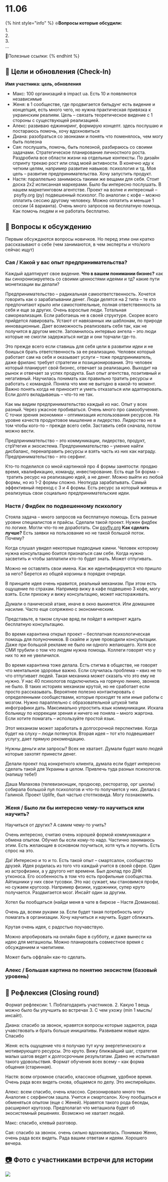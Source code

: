 # 11.06

{% hint style="info" %}
❇️**Вопросы которые обсудили:**  
1.  
2.  
3.   
...

🔗Полезные ссылки:
{% endhint %}

## 🎯 Цели и обновления \(Check-In\) <a id="celi-i-apdeity"></a>

**Имя участника: цель, обновления**

* Макс: 100 организаций в impact ua. Есть 10 и появляются независимые
* Женя: в 1 сообществе, где продвигается бильдунг есть видение и концепция, есть много чего, но нужна практическая привязка к украинским реалиям.  Цель – связать теоретическое видение с 1 стороны с существующей реализацией. 
* Алекс: развиваю еджиниринг, формирую концепт. здесь послушаю и постараюсь помочь, хочу вдохновиться
* Диана: разобраться со звонками и понять что поменялось, чем могу быть полезна
* Сая: послушать, помочь, быть полезной, разбираюсь со своими задачами. Стратегическое планирование личностного роста. Раздробила все области жизни на отдельные контексты. По дизайн спринту трекаю рост или спад моей активности. В конечно иду к четким целям, например развитие навыков: психология и тд. Моя цель – развитие предпринимательства. Хочу запустить продукт.
* Настя: параллельно занимаюсь такими же вещами для себя. Стоит доска 2х2 исписанная маркерами. Было бы интересно послушать. В нашем маркетинговом агентстве. Проект на волне и интересный – psyfly.org \(ру\) подвешенный психолог. По аналогии с кофе – можно оплатить сессию другому человеку. Можно оплатить и  меньше 1 сессии \(4 варианта\). Очень много запросов на бесплатную помощь. Как помочь людям и не работать бесплатно.

## 📝 Вопросы к обсуждению <a id="voprosy"></a>

Первым обсуждаются вопросы новичков. Но перед этим они кратко рассказывают о себе \(чем занимаются, в чем эксперты и что/кого сейчас ищут\)

### Сая / Какой у вас опыт предпринимательства?

Каждый адаптирует свое видение. **Что в вашем понимании бизнес?** как вы синхронизируетесь со своими ценностями идеями и тд? какие пути монетизации вы делали?

Предпринимательство – радикальная самоответственность. Хочется говорить как о зарабатывании денег. Люди делятся на 2 типа – те кто предпочитают крыло или самостоятельные, полная ответственность за себя и еще за других. Очень взрослые люди. Тотальная самореализация. Если работаешь не в своей структуре. Скорее всего прийдется лавировать. Устают от навязанных им шаблонам, по природе инновационные. Дает возможность реализовать себя так, как не получится в другом месте. Запомнилось интервью ангела – это люди которые не смогли задержаться нигде и они торчали где-то.

Это прежде всего если ставишь для себя цели в развитии идеи и не боишься брать ответственность за ее реализацию. Человек который работает сам на себя и оказывает услуги – тоже предприниматель, даже фриланс требует стратегии и позиционирования. Это человек который планирует свой бизнес, отвечает за реализацию. Выходит на рынок и отвечает за успех продукта. Был опыт агентства, позитивный и негативный. Научилась понимать как правильно тратить ресурсы и работать с командой. Поняла что мне не выгодно в какой-то момент. Важно понять когда не приноситт и уметь отказаться или адаптировать.  Если долго вкладываешь – что-то не так.

Как мы видим предпринимательство каждый из нас. Опыт у всех разный. Через ужасное пробиваться. Очень много про самообучение. С точки зрения экономики – оптимизация использования ресурсов. На уровне качеств продуктовое мышление и лидерство. Лидерство не в том чтобы кого-то – прежде всего себя. Заставить себя сначала, потом можно вести.

Предпринимательство – это коммуникации, лидерство, продукт, стрУтегия и экосистема. Предпринимательство – умение найти дисбаланс, перенаправить ресурсы и взять часть из них как награду. Предпринимательство – это серфинг.

Кто-то поделился со мной картинкой про 4 формы занятости: продаю время, квалификацию, команду, инвестирование. Есть еще 5я форма – тратить ресурс на реализацию идей, а не денег. Можно выйти из любой формы, но из 1-2 формы сложно. Неоткуда зарабатывать. Самый эффективный переход с 3 и 4 формы. Есть ресурс за который живешь и реализуешь свои социально предпринимательские идеи.

### Настя / Фидбек по подвешенному психологу

Стояла задача – много запросов на бесплатную помощь. Есть разные уровни специалистов и прайсы. Сделали такой проект. Нужен фидбек по логике. Могли что-то не доработать. См [psyfly.org](https://psyfly.org) **Как сделать лучше?** Есть заявки на пользование но не такой большой поток. Почему?

Когда слушал увидел некоторые подводные камни. Человек которому нужна консультацию боится признаться сам себе. Когда нужно засветить и чтобы заплатили кто-то будет знать. Может отпугивать.

Можно не оставлять свои имена. Как же идентифицируется что пришло за него? Берется из общей корзины в порядке очереди.

В принципе идея очень нравится, реальный механизм. При этом есть ощущение по страхам. Например вижу в кафе подвешено 3 кофе, могу взять. Если прихожу и вижу консультацию, может настораживать.

Думали о панической атаке, иначе в окно выкинется. Или домашнее насилие. Часто еще сопряжено с экономическим.

Представьте, в таком случае вряд ли пойдет в интернет ждать бесплатную консультацию. 

Во время карантина открыл проект – бесплатная психологическая помощь для полуночников. В скайпе и зуме проводили консультации. Даже при большой рекламе не было ни одного желающего. Хотя все СМИ трубили о том что людям нужна помощь. Коллеги говорят что у них то же не увеличился.

Во время карантина тоже делала. Есть стигма в обществе, не говорят что ментальное здоровье важно. Если случилась проблема – квиз не то что отпугивает людей. Такая механика может сказать что это ему не нужно. У нас 40 психологов подключились на горячую линию, звонков не было. В таких историях механизм крутой, но не сработает если просто рассказывать. Вероятнее полезно контактировать с определенными сообществами, которые проходят те или иные работы с мозгом. Нужно параллельно с образовательной штукой типа инфографики дать. Максимально упростить язык коммуникации. Искала больницу по коррекции зрения и ничего не поняла – много жаргона. Если хотите помагать – используйте простой язык.

Этот механизм может заработать в долгосрочной перспективе. Когда будет на слуху – люди потянутся. Вторая идея – тот кто подвешивает услугу, дает прямую рекомендацию.

Нужны деньги или запросы? Всех не хватает. Думали будет мало людей которые захотят принести денег.

Делали проект под конкретного клиента, думала если будет интересно сделать такой для Украины в целом. Привлечь туда разных психологов. \(напишу тебе!\) 

Даша Малахова \(телевизионщик, продюсер, ресторатор, орг школы\) собирала большой пул психологов и что-то получается у них. Делала с Галиной. Проект Uplife, был частью стотпковида. Могу познакомить.

### Женя / Было ли бы интересно чему-то научиться или научить?

Научиться от других? А самим чему-то учить?

Очень интересно, считаю очень хорошей формой коммуникации и обмена опытом. Обучил бы если кому-то надо. Частично занимаюсь этим. Есть желающие в основном поучиться, хотя чуть и поучить. Есть спрос на это.

Да! Интересно и то и то. Есть такой опыт – смартсалон, сообщество друзей. Идея родилась из того что каждый учится в своей сфере. Один из астрофизики, а у другого нет времени. Был доклад про ДНК утконоса. Его особенность в том что есть профильные сообщества. Айтишники у них свои тусовки. Это нас сужает, мы становимся профи, но сужаем кругозор. Например физики, художники, супер круто получается. Раздвигается мозг. Инсайт один за другим.

Хотел бы пообщаться \(найди меня в чате в бирюзе – Настя Доманова\).

Очень да, всеми руками за. Если будет такая потребность могу помагать в организации. Хочу научиться и научить. Будет сближать.

Крутая очень идея, с радостью поучавствую. 

Можно апробировать на онлайн баре в субботу, и даже вынести ка идею для меташколы. Можно планировать совместное время с обсуждением и чаепитием. 

Может быть оффлайн как-то сделать. 

### Алекс / Большая картина по понятию экосистем \(базовый уровень\)

## 🤔 Рефлексия \(Closing round\) <a id="refleksiya"></a>

Формат рефлексии: 1. Поблагодарить участников. 2. Какую 1 вещь можно было бы улучшить во встречах 3. С чем ухожу \(min 1 мысль/инсайт\).

Диана: спасибо за звонок, нравятся вопросы которые задаются, рада учавствовать и брать больше инициативы. Развиваем новые идеи. Спасибо

Женя: есть ощущение что я получаю тут кучу энергетического и мотивирующего ресурсы. Это круто. Вижу ближайший шаг, стратегия малых шагов ведет к долгосрочным результатам. Давно не испытывал такого удовольствия. Формат обучения всех всему – как форма общения \(старинная\).

Настя: всем огромное спасибо, классное общение, удобное время. Очень рада всех видеть снова, общаемся по делу. Это инспирейшен.

Алекс: всем спасибо, очень классно. Срезонировало много тем. Аналогия с серфингом зашла. Учится и смартсалон. Хочу пообщаться и обменяться опытом \(еще с Женей\). Нравятся такого рода беседы, расширяют кругозор. Предполагал что меташкола будет об экосистемный решениях. Возможно не хватает людей.

Макс: спасибо, клевый разговор. 

Сая: спасибо за звонок. очень сильно вдохновилась. Понимаю Женю, очень рада всех видеть. Рада вашим ответам и идеям. Хорошего вечера.

## [📷](https://emojipedia.org/camera/) Фото с участниками встречи для истории

![](../../.gitbook/assets/image%20%2890%29.png)

